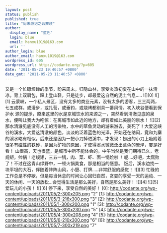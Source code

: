 ```yaml
---
layout: post
status: publish
published: true
title: "周末游记之云蒙峡"
author:
  display_name: "蓝色"
  login: blue
  email: hanxu1019@163.com
  url: ''
author_login: blue
author_email: hanxu1019@163.com
wordpress_id: 605
wordpress_url: http://codante.org/?p=605
date: '2011-05-23 19:40:57 +0800'
date_gmt: '2011-05-23 11:40:57 +0800'
---
```


又是一个忙碌烦躁的季节，盼来周末，归隐山林，享受炎热初夏在山中的一抹清凉。背上双肩包，踩上登山鞋，只是徒步，却最爱这自然的泥土气息.....
![][0]
![][1]
云蒙峡，一个私人景区，没有太多的商业元素，没有太多的游客，三三两两，七五成群。或漫步，或扎营，或垂钓，或烧烤都别具一番风情。初入峡谷便看到保护水 源的提示，原来这里的水是京城饮水的来源之一，突然看到清澈见底的泉水，便叫让我大为吃惊：在离城市如此近的地方，却有着如此美丽的泉水！
![][2]
那水清澈见底没有人工的污染物，水中的草鱼灵动的游来游去，美死了！大爱这峡谷的溪水，大爱这清澈的颜色，淡淡的泛着蓝色的光泽，开始还在纳闷，竟和九寨 的溪水略有相似，后来还是因为一把小刀掉进溪中，才发现：捞出的小刀上吸附着很多有磁性的铁砂，是因为矿物的原因，才使得溪水微微泛出蓝色的晕泽，霎是好 看！
山很高，天也很蓝，是城市中所不能体会的。中午当然是我们期待已久，老规矩，帅锅！老规矩，三五一锅，肉、菜、虾、面一锅烩啦 ！呃....好吧，太腐败了！不过在这青山绿野中，一顿火锅美食，那是相当的惬意。
饭后，溪水边找一块平坦的大石，伴随着阵阵山风，小憩、打牌.....非常舒服的感觉！
![][3]
忙碌的工作总是不停歇，但是每当休息的时间让心回归自然，贪婪的享受一天的运动、一天的休闲、一天的放松...会觉得生活是那么美好，自然是那么美好！
![][4]
![][5]
爱玩儿的小孩！
![][6]
停下来，享受自然的美好！
[0]: http://codante.org/wp-content/uploads/2011/05/2-300x205.png "2"
[1]: http://codante.org/wp-content/uploads/2011/05/3-216x300.png "3"
[2]: http://codante.org/wp-content/uploads/2011/05/1-300x200.png "1"
[3]: http://codante.org/wp-content/uploads/2011/05/5-300x230.png "5"
[4]: http://codante.org/wp-content/uploads/2011/05/4-300x208.png "4"
[5]: http://codante.org/wp-content/uploads/2011/05/6-210x300.png "6"
[6]: http://codante.org/wp-content/uploads/2011/05/7-300x219.png "7"